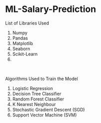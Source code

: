 # ML-Salary-Prediction

List of Libraries Used
1. Numpy
2. Pandas
3. Matplotlib
4. Seaborn
5. Scikit-Learn
6. 
<br/>

Algorithms Used to Train the Model
1. Logistic Regression
2. Decision Tree Classifier
3. Random Forest Classifier
4. K Nearest Neighbour
5. Stochastic Gradient Descent (SGD)
6. Support Vector Machine (SVM)
